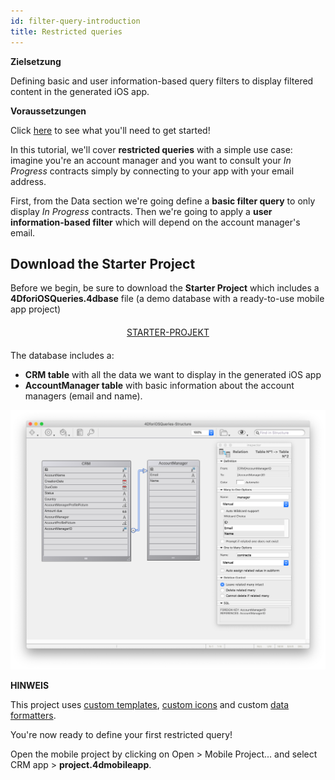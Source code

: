 ```yaml
---
id: filter-query-introduction
title: Restricted queries
---
```

<div class = "objectives"> 

**Zielsetzung**

Defining basic and user information-based query filters to display filtered content in the generated iOS app.</div> <div class = "prerequisites"> 

**Voraussetzungen**

Click [here](prerequisites.html) to see what you'll need to get started!</div> 

In this tutorial, we'll cover **restricted queries** with a simple use case: imagine you're an account manager and you want to consult your *In Progress* contracts simply by connecting to your app with your email address.

First, from the Data section we're going define a **basic filter query** to only display *In Progress* contracts. Then we're going to apply a **user information-based filter** which will depend on the account manager's email.

## Download the Starter Project

Before we begin, be sure to download the **Starter Project** which includes a **4DforiOSQueries.4dbase** file (a demo database with a ready-to-use mobile app project)

<div style="text-align: center; margin-top: 20px; margin-bottom: 20px">
  <p>
    

<a class="button"
href="../assets/restricted-queries/4DforiOSQueries.4dbase.zip">STARTER-PROJEKT</a>

  </p>
</div>

The database includes a:

* **CRM table** with all the data we want to display in the generated iOS app
* **AccountManager table** with basic information about the account managers (email and name).

![CRM database](assets/restricted-queries/CRMDatabase.png)<div class = "tips"> 

**HINWEIS**

This project uses [custom templates](https://4d.github.io/4d-for-ios/docs/en/creating-listform-templates.html), [custom icons](https://4d.github.io/4d-for-ios/docs/en/using-icons.html) and custom [data formatters](https://4d.github.io/4d-for-ios/docs/en/creating-data-formatter.html).</div> 

You're now ready to define your first restricted query!

Open the mobile project by clicking on Open > Mobile Project... and select CRM app > **project.4dmobileapp**.